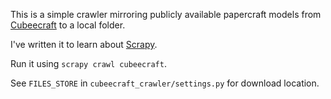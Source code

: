 This is a simple crawler mirroring publicly available papercraft models from [Cubeecraft](https://www.cubeecraft.com/) to a local folder.

I've written it to learn about [Scrapy](https://scrapy.org/).

Run it using ```scrapy crawl cubeecraft```.

See ```FILES_STORE``` in ```cubeecraft_crawler/settings.py``` for download location.
